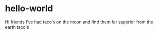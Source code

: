 # hello-world
Hi friends
I've had taco's on the moon and find them 
far superior from the earth taco's
